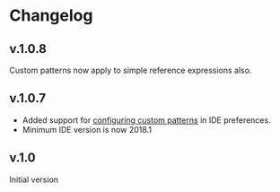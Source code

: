 Changelog
===============================================================================

## v.1.0.8
Custom patterns now apply to simple reference expressions also.

## v.1.0.7

* Added support for [configuring custom patterns](https://github.com/styled-components/webstorm-styled-components/#configuration) in IDE preferences.
* Minimum IDE version is now 2018.1

## v.1.0
Initial version